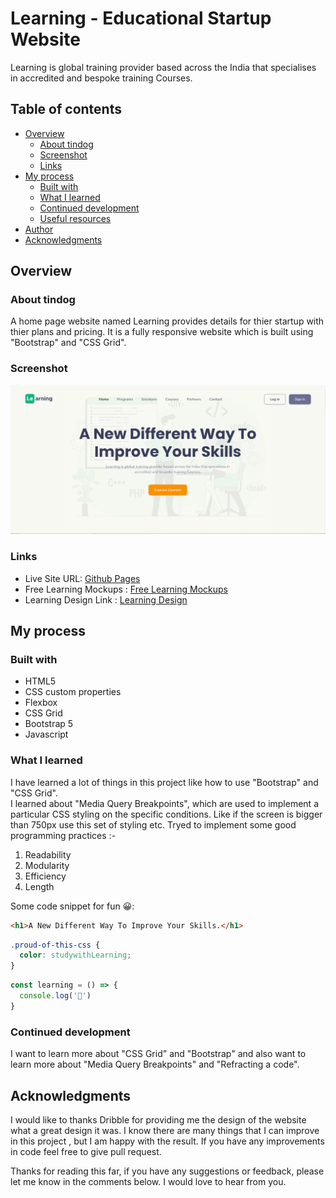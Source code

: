 #  Learning - Educational Startup Website

 Learning is global training provider based across the India that
              specialises in 
              accredited and bespoke training Courses.

## Table of contents

- [Overview](#overview)
  - [About tindog](#about-tindog)
  - [Screenshot](#screenshot)
  - [Links](#links)
- [My process](#my-process)
  - [Built with](#built-with)
  - [What I learned](#what-i-learned)
  - [Continued development](#continued-development)
  - [Useful resources](#useful-resources)
- [Author](#author)
- [Acknowledgments](#acknowledgments)



## Overview

### About tindog

A home page website named Learning provides details for thier startup with thier plans and pricing. 
It is a fully responsive website which is built using "Bootstrap" and "CSS Grid".

### Screenshot

![](./images/screenshot.png)



### Links


- Live Site URL: [Github Pages](https://saurabh13042004.github.io/Educational-Startup-Website/)
- Free Learning Mockups : [Free Learning Mockups](https://www.freecodecamp.org/news/learn-bootstrap-4-by-building-a-landing-page-website-guide-for-beginners-f64e03833f33/)
- Learning Design Link : [Learning Design](https://www.figma.com/file/1Q2J2Z1Z3Z4Z4Z4Z4Z4Z4Z/Learning-Design?node-id=0%3A1)

## My process

### Built with

- HTML5
- CSS custom properties
- Flexbox
- CSS Grid
- Bootstrap 5
- Javascript



### What I learned
I have learned a lot of things in this project like how to use "Bootstrap" and "CSS Grid".  
I learned about "Media Query Breakpoints", which are used to implement a particular CSS styling on the specific conditions. Like if the screen is bigger than 750px use this set of styling etc.
Tryed to implement some good programming practices :-
1. Readability
2. Modularity
3. Efficiency
4. Length

Some code snippet for fun 😀:

```html
<h1>A New Different Way To Improve Your Skills.</h1>
```
```css
.proud-of-this-css {
  color: studywithLearning;
}
```
```js
const learning = () => {
  console.log('🎉')
}
```



### Continued development

I want to learn more about "CSS Grid" and "Bootstrap" and also want to learn more about "Media Query Breakpoints" and "Refracting a code".






## Acknowledgments


I would like to thanks Dribble for providing me the design of the website what a great design it was. 
I know there are many things that I can improve in this project , but I am happy with the result. If you have any improvements in code feel free to give pull request.

Thanks for reading this far, if you have any suggestions or feedback, please let me know in the comments below. I would love to hear from you.
